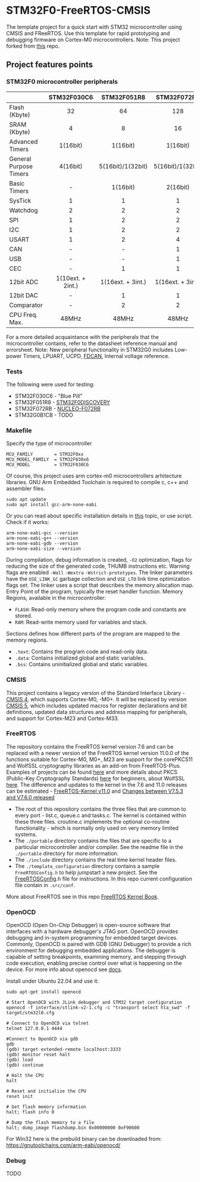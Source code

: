 # STM32F0-FreeRTOS-CMSIS

The template project for a quick start with STM32 microcontroller using CMSIS and FReeRTOS. Use this template for rapid prototyping and debugging firmware on Cortex-M0 microcontrollers. Note: This project forked from [this](https://github.com/WoodyWoodsta/STM32F0-freeRTOS-CMSIS) repo.

## Project features points
### STM32F0 microcontroller peripherals

|                        |    STM32F030C6    |    STM32F051R8    |    STM32F072RB    |         STM32G0B1CB        |
|------------------------|:-----------------:|:-----------------:|:-----------------:|:--------------------------:|
| Flash (Kbyte)          |         32        |         64        |        128        |             128            |
| SRAM (Kbyte)           |         4         |         8         |         16        |             144            |
| Advanced Timers        |      1(16bit)     |      1(16bit)     |      1(16bit)     |          1(16bit)          |
| General Purpose Timers |      4(16bit)     | 5(16bit)/1(32bit) | 5(16bit)/1(32bit) | 6(16bit)/1(16bit)/1(32bit) |
| Basic Timers           |         -         |      1(16bit)     |      2(16bit)     |          2(16bit)          |
| SysTick                |         1         |         1         |         1         |              1             |
| Watchdog               |         2         |         2         |         2         |              2             |
| SPI                    |         1         |         2         |         2         |              3             |
| I2C                    |         1         |         2         |         2         |              3             |
| USART                  |         1         |         2         |         4         |              6             |
| CAN                    |         -         |         -         |         1         |          2(FDCAN)          |
| USB                    |         -         |         -         |         1         |              1             |
| CEC                    |         -         |         1         |         1         |              1             |
| 12bit ADC              | 1(10ext. + 2int.) | 1(16ext. + 3int.) | 1(16ext. + 3int.) |      1(14ext. + 3int.)     |
| 12bit DAC              |         -         |         1         |         1         |              2             |
| Comparator             |         -         |         2         |         2         |              3             |
| CPU Freq. Max.         |       48MHz       |       48MHz       |       48MHz       |            64MHz           |

For a more detailed acquaintance with the peripherals that the microcontroller contains, refer to the datasheet reference manual and errorsheet. Note: New peripheral functionality in STM32G0 includes Low-power Timers, LPUART, UCPD, [FDCAN](https://habr.com/en/articles/546282/), Internal voltage reference.

### Tests

The following were used for testing:
  - STM32F030C6 - "Blue Pill"
  - STM32F051R8 - [STM32F0DISCOVERY](https://www.st.com/en/evaluation-tools/stm32f0discovery.html)
  - STM32F072RB - [NUCLEO-F072RB](https://www.st.com/en/evaluation-tools/nucleo-f072rb.html)
  - STM32G0B1CB - TODO

### Makefile
Specify the type of microcontroller

```
MCU_FAMILY        = STM32F0xx
MCU_MODEL_FAMILY  = STM32F030x6
MCU_MODEL         = STM32F030C6
```

Of course, this project uses arm cortex-m0 microcontrollers arhitecture libraries. GNU Arm Embedded Toolchain is required to compile c, c++ and assembler files.

```
sudo apt update
sudo apt install gcc-arm-none-eabi
```

Or you can read about specific installation details in [this](https://askubuntu.com/questions/1243252/how-to-install-arm-none-eabi-gdb-on-ubuntu-20-04-lts-focal-fossa) topic, or use script.
Check if it works:

```
arm-none-eabi-gcc --version
arm-none-eabi-g++ --version
arm-none-eabi-gdb --version
arm-none-eabi-size --version
```

During compilation, debug information is created, `-O2` optimization, flags for reducing the size of the generated code, THUMB instructions etc. Warning flags are enabled `-Wall` `-Wextra` `-Wstrict-prototypes`.
The linker parameters have the `USE_LINK_GC` garbage collection and `USE_LTO` link time optimization flags set. The linker uses a script that describes the memory allocation map. Entry Point of the program, typically the reset handler function. Memory Regions, available in the microcontroller:
  - `FLASH`: Read-only memory where the program code and constants are stored.
  - `RAM`: Read-write memory used for variables and stack.

Sections defines how different parts of the program are mapped to the memory regions.
  - `.text`: Contains the program code and read-only data.
  - `.data`: Contains initialized global and static variables.
  - `.bss`: Contains uninitialized global and static variables.

### CMSIS
This project contains a legacy version of the Standard Interface Library - [CMSIS 4](https://github.com/ARM-software/CMSIS_4), which supports Cortex-M0, -M0+. It will be replaced by version [CMSIS 5](https://github.com/STMicroelectronics/cmsis-device-f0/tree/v2.3.7), which includes updated macros for register declarations and bit definitions, updated data structures and address mapping for peripherals, and support for Cortex-M23 and Cortex-M33.

### FreeRTOS
The repository contains the FreeRTOS kernel version 7.6 and can be replaced with a newer version of the FreeRTOS kernel version 11.0.0 of the functions suitable for Cortex-M0, M0+, M23 are support for the corePKCS11 and WolfSSL cryptography libraries as an add-on from FreeRTOS-Plus. Examples of projects can be found [here](https://github.com/FreeRTOS/FreeRTOS/tree/main/FreeRTOS-Plus/Demo) and more details about PKCS (Public-Key Cryptography Standards) [here](https://habr.com/en/companies/aktiv-company/articles/544748/) for beginners, about WolfSSL [here](https://www.wolfssl.com/docs/). The difference and updates to the kernel in the 7.6 and 11.0 releases can be estimated - [ FreeRTOS-Kernel v11.0](https://github.com/FreeRTOS/FreeRTOS-Kernel) and [Changes between V7.5.3 and V7.6.0 released](https://www.freertos.org/Documentation/04-Roadmap-and-release-note/02-Release-notes/00-Release-history#changes-between-v753-and-v760-released-18th-november-2013)

  - The root of this repository contains the three files that are common to every port - list.c, queue.c and tasks.c. The kernel is contained within these three files. croutine.c implements the optional co-routine functionality - which is normally only used on very memory limited systems.
  - The `./portable` directory contains the files that are specific to a particular microcontroller and/or compiler. See the readme file in the `./portable` directory for more information.
  - The `./include` directory contains the real time kernel header files.
  - The `./template_configuration` directory contains a sample `FreeRTOSConfig.h` to help jumpstart a new project. See the [FreeRTOSConfig](https://github.com/FreeRTOS/FreeRTOS-Kernel/blob/main/examples/template_configuration/FreeRTOSConfig.h).h file for instructions. In this repo current configuration file contain in `.src/conf`.

More about FreeRTOS see in this repo [FreeRTOS Kernel Book](https://github.com/FreeRTOS/FreeRTOS-Kernel-Book).

### OpenOCD
OpenOCD (Open On-Chip Debugger) is open-source software that interfaces with a hardware debugger's JTAG port. OpenOCD provides debugging and in-system programming for embedded target devices. Commonly, OpenOCD is paired with GDB (GNU Debugger) to provide a rich environment for debugging embedded applications. The debugger is capable of setting breakpoints, examining memory, and stepping through code execution, enabling precise control over what is happening on the device. For more info about openocd see [docs](https://openocd.org/pages/documentation.html).

Install under Ubuntu 22.04 and use it:
```
sudo apt-get install openocd

# Start OpenOCD with JLink debugger and STM32 target configuration
openocd -f interface/stlink-v2-1.cfg -c "transport select hla_swd" -f target/stm32l0.cfg

# Connect to OpenOCD via telnet
telnet 127.0.0.1 4444

#Connect to OpenOCD via gdb
gdb
(gdb) target extended-remote localhost:3333
(gdb) monitor reset halt
(gdb) load
(gdb) continue

# Halt the CPU
halt

# Reset and initialize the CPU
reset init

# Get flash memory information
halt; flash info 0

# Dump the flash memory to a file
halt; dump_image flashdump.bin 0x00000000 0xF90600
```
For Win32 here is the prebuild binary can be downloaded from: https://gnutoolchains.com/arm-eabi/openocd/

### Debug
TODO
